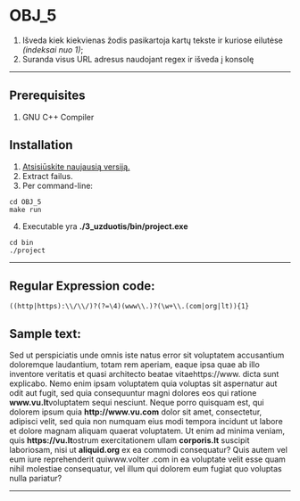 # OBJ_5
1. Išveda kiek kiekvienas žodis pasikartoja kartų tekste ir kuriose eilutėse *(indeksai nuo 1)*;
2. Suranda visus URL adresus naudojant regex ir išveda į konsolę
---
## Prerequisites
1. GNU C++ Compiler

## Installation
1. [Atsisiūskite naujausią versiją.]()
2. Extract failus.
3. Per command-line:
```
cd OBJ_5
make run
```
4. Executable yra **./3_uzduotis/bin/project.exe**
```
cd bin
./project
```
---
## Regular Expression code:
```Regex
((http|https):\\/\\/)?(?=\4)(www\\.)?(\w+\\.(com|org|lt)){1}
```

## Sample text:
Sed ut perspiciatis unde omnis iste natus error sit voluptatem accusantium doloremque laudantium, totam rem aperiam, eaque ipsa quae ab illo inventore veritatis et quasi architecto beatae vitaehttps://www<nolink>. dicta sunt explicabo. Nemo enim ipsam voluptatem quia voluptas sit aspernatur aut odit aut fugit, sed quia consequuntur magni dolores eos qui ratione <b>www<nolink>.vu.lt</b>voluptatem sequi nesciunt. Neque porro quisquam est, qui dolorem ipsum quia **http<nolink>://www<nolink>.vu.com** dolor sit amet, consectetur, adipisci velit, sed quia non numquam eius modi tempora incidunt ut labore et dolore magnam aliquam quaerat voluptatem. Ut enim ad minima veniam, quis **https<nolink>://vu.lt**ostrum exercitationem ullam **corporis.lt** suscipit laboriosam, nisi ut **aliquid.org** ex ea commodi consequatur? Quis autem vel eum iure reprehenderit quiwww.volter .com in ea voluptate velit esse quam nihil molestiae consequatur, vel illum qui dolorem eum fugiat quo voluptas nulla pariatur?
  
---

